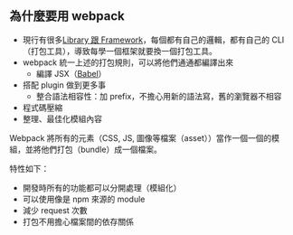 ## 為什麼要用 webpack
- 現行有很多[Library 跟 Framework](Library%20跟%20Framework.md)，每個都有自己的邏輯，都有自己的 CLI（打包工具），導致每學一個框架就要換一個打包工具。
- webpack 統一上述的打包規則，可以將他們通通都編譯出來
	- 編譯 JSX（[Babel](Babel.md)）
- 搭配 plugin 做到更多事
	- 整合語法相容性：加 prefix，不擔心用新的語法寫，舊的瀏覽器不相容
- 程式碼壓縮
- 整理、最佳化模組內容

Webpack 將所有的元素（CSS, JS, 圖像等檔案（asset））當作一個一個的模組，並將他們打包（bundle）成一個檔案。

特性如下：
- 開發時所有的功能都可以分開處理（模組化）
- 可以使用像是 npm 來源的 module
- 減少 request 次數
- 打包不用擔心檔案間的依存關係